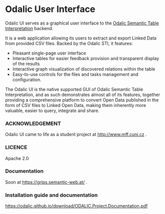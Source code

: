 # Odalic User Interface

Odalic UI serves as a graphical user interface to the [Odalic Semantic Table Interpretation](https://github.com/odalic/sti) backend.

It is a web application allowing its users to extract and export Linked Data from provided CSV files. Backed by the Odalic STI, it features:
- Pleasant single-page user interface
- Interactive tables for easier feedback provision and transparent display of the results
- Interactive graph visualization of discovered relations within the table
- Easy-to-use controls for the files and tasks management and configuration.

The Odalic UI is the native supported GUI of Odalic Semantic Table Interpretation, and as such demonstrates almost all of its features, together providing a comprehensive platform to convert Open Data published in the form of CSV files to Linked Open Data, making them inherently more valuable, easier to query, integrate and share.

### ACKNOWLEDGEMENT
Odalic UI came to life as a student project at http://www.mff.cuni.cz .

### LICENCE
Apache 2.0

### Documentation
Soon at https://grips.semantic-web.at/ .

### Installation guide and documentation
https://odalic.github.io/download/ODALIC.Project.Documentation.pdf
